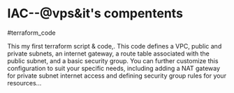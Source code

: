 # IAC--@vps&it's compentents
#terraform_code

This my first terraform script & code,. This code defines a VPC, public and private subnets, an internet gateway, a route table associated with the public subnet, and a basic security group. You can further customize this configuration to suit your specific needs, including adding a NAT gateway for private subnet internet access and defining security group rules for your resources...
